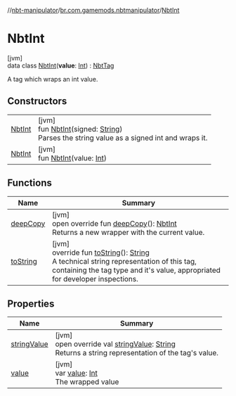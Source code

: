 //[nbt-manipulator](../../../index.md)/[br.com.gamemods.nbtmanipulator](../index.md)/[NbtInt](index.md)

# NbtInt

[jvm]\
data class [NbtInt](index.md)(**value**: [Int](https://kotlinlang.org/api/latest/jvm/stdlib/kotlin/-int/index.html)) : [NbtTag](../-nbt-tag/index.md)

A tag which wraps an int value.

## Constructors

| | |
|---|---|
| [NbtInt](-nbt-int.md) | [jvm]<br>fun [NbtInt](-nbt-int.md)(signed: [String](https://kotlinlang.org/api/latest/jvm/stdlib/kotlin/-string/index.html))<br>Parses the string value as a signed int and wraps it. |
| [NbtInt](-nbt-int.md) | [jvm]<br>fun [NbtInt](-nbt-int.md)(value: [Int](https://kotlinlang.org/api/latest/jvm/stdlib/kotlin/-int/index.html)) |

## Functions

| Name | Summary |
|---|---|
| [deepCopy](deep-copy.md) | [jvm]<br>open override fun [deepCopy](deep-copy.md)(): [NbtInt](index.md)<br>Returns a new wrapper with the current value. |
| [toString](../-nbt-tag/to-string.md) | [jvm]<br>override fun [toString](../-nbt-tag/to-string.md)(): [String](https://kotlinlang.org/api/latest/jvm/stdlib/kotlin/-string/index.html)<br>A technical string representation of this tag, containing the tag type and it's value, appropriated for developer inspections. |

## Properties

| Name | Summary |
|---|---|
| [stringValue](string-value.md) | [jvm]<br>open override val [stringValue](string-value.md): [String](https://kotlinlang.org/api/latest/jvm/stdlib/kotlin/-string/index.html)<br>Returns a string representation of the tag's value. |
| [value](value.md) | [jvm]<br>var [value](value.md): [Int](https://kotlinlang.org/api/latest/jvm/stdlib/kotlin/-int/index.html)<br>The wrapped value |

